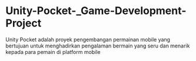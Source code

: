 # Unity-Pocket-_Game-Development-Project
Unity Pocket adalah proyek pengembangan permainan mobile yang bertujuan untuk menghadirkan pengalaman bermain yang seru dan menarik kepada para pemain di platform mobile
